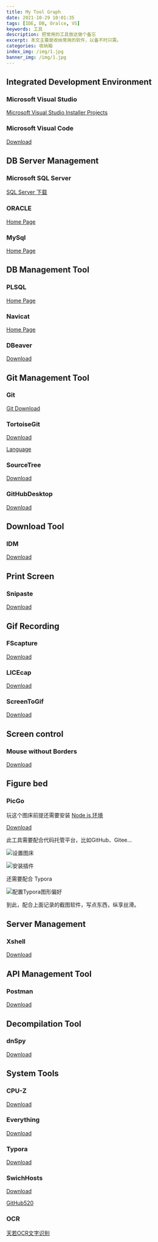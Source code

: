 ```yaml
---
title: My Tool Graph
date: 2021-10-29 10:01:35
tags: [IDE, DB, Oralce, VS] 
keywords: 工具
description: 把常用的工具放这做个备忘
excerpt: 本文主要是收纳常用的软件，以备不时只需。
categories: 收纳箱
index_img: /img/1.jpg
banner_img: /img/1.jpg
---
```


##  Integrated Development Environment

### Microsoft Visual Studio

[Microsoft Visual Studio Installer Projects](https://marketplace.visualstudio.com/items?itemName=VisualStudioClient.MicrosoftVisualStudio2017InstallerProjects)

### Microsoft Visual Code

[Download](https://code.visualstudio.com/download)

## DB Server Management

### Microsoft  SQL Server 

[SQL Server 下载 ](https://www.microsoft.com/zh-cn/sql-server/sql-server-downloads)

### ORACLE

[Home Page](https://www.oracle.com/index.html)

### MySql

[Home Page](https://www.mysql.com/)

## DB Management Tool

### PLSQL

[Home Page](https://www.oracle.com/database/technologies/appdev/plsql.html)

### Navicat

[Home Page](https://www.navicat.com.cn/)

### DBeaver

[Download](https://download.dbeaver.com/community/21.2.3/dbeaver-ce-21.2.3-x86_64-setup.exe)

## Git Management Tool

### Git

[Git Download](https://git-scm.com/)

### TortoiseGit

[Download](https://tortoisegit.org/download/)

[Language](https://download.tortoisegit.org/tgit/2.12.0.0/TortoiseGit-LanguagePack-2.12.0.0-64bit-zh_CN.msi)

### SourceTree

[Download](https://product-downloads.atlassian.com/software/sourcetree/windows/ga/SourceTreeSetup-3.4.1.exe)

### GitHubDesktop

[Download](https://desktop.github.com/)

## Download Tool

### IDM

[Download](https://www.internetdownloadmanager.com/) 

## Print Screen

### Snipaste

[Download](https://zh.snipaste.com/)

## Gif Recording

### FScapture

[Download](https://www.faststonecapture.cn/)

### LICEcap

[Download](https://www.cockos.com/licecap/)

### ScreenToGif 

[Download](https://www.screentogif.com/)

## Screen control

### Mouse without Borders

[Download](https://www.microsoft.com/en-us/download/details.aspx?id=35460)

## Figure bed

### PicGo

玩这个图床前提还需要安装 [Node js 环境](http://nodejs.cn/download/)

[Download](https://molunerfinn.com/PicGo/)

此工具需要配合代码托管平台，比如GitHub、Gitee...

![设置图床](https://gitee.com/xlzf/blog-image/raw/master/image-20211029230925649.png)

![安装插件](https://gitee.com/xlzf/blog-image/raw/master/image-20211029231021534.png)

还需要配合 Typora 

![配置Typora图形偏好](https://gitee.com/xlzf/blog-image/raw/master/image-20211029231145747.png)

到此，配合上面记录的截图软件，写点东西，纵享丝滑。

## Server Management

### Xshell

[Download](https://www.netsarang.com/zh/xshell/)

## API Management Tool

### Postman

[Download](https://www.postman.com/)

## Decompilation Tool

### dnSpy

[Download](https://github.com/dnSpy/dnSpy/releases)

## System Tools

### CPU-Z

[Download](https://www.cpuid.com/)

### Everything

[Download](https://www.voidtools.com/zh-cn/)

### Typora

[Download](https://www.typora.io/#windows)

### SwichHosts

[Download](https://github.com/oldj/SwitchHosts/releases)

[GitHub520](https://cdn.jsdelivr.net/gh/521xueweihan/GitHub520@main/hosts)

### OCR

[天若OCR文字识别](http://ocr.tianruo.net/)


